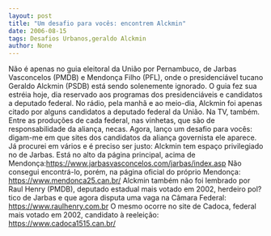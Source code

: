 ```yaml
---
layout: post
title: "Um desafio para vocês: encontrem Alckmin"
date: 2006-08-15
tags: Desafios Urbanos,geraldo Alckmin
author: None
---
```

Não é apenas no guia eleitoral da União por Pernambuco, de Jarbas Vasconcelos (PMDB) e Mendonça Filho (PFL),&nbsp;onde o presidenciável tucano Geraldo Alckmin (PSDB)&nbsp;está sendo&nbsp;solenemente ignorado.
O guia fez sua estréia hoje, dia reservado aos programas dos presidenciáveis e candidatos a deputado federal.
No rádio, pela manhã e ao meio-dia, Alckmin foi apenas citado por alguns candidatos a deputado federal da União. Na TV, também. 
Entre as produções de cada federal, nas vinhetas, que são de responsabilidade da aliança, necas.
Agora, lanço um desafio para vocês: digam-me em que sites dos candidatos da aliança governista ele aparece.
Já procurei em vários e é preciso ser justo: Alckmin tem espaço privilegiado no de Jarbas. Está no alto da página principal, acima de Mendonça:https://www.jarbasvasconcelos.com/jarbas/index.asp Não consegui encontrá-lo, porém, na página oficial do próprio Mendonça:
https://www.mendonca25.can.br/
Alckmin também não foi lembrado por Raul Henry (PMDB), deputado estadual mais votado em 2002, herdeiro pol?tico de Jarbas&nbsp;e que agora disputa uma vaga na Câmara Federal:
https://www.raulhenry.com.br
O mesmo ocorre no site de Cadoca, federal mais votado em 2002, candidato à reeleição:
https://www.cadoca1515.can.br/ 
